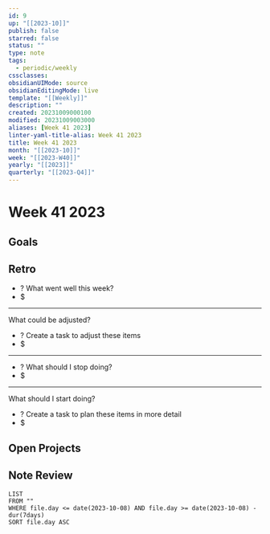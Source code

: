 ```yaml
---
id: 9
up: "[[2023-10]]"
publish: false
starred: false
status: ""
type: note
tags:
  - periodic/weekly
cssclasses: 
obsidianUIMode: source
obsidianEditingMode: live
template: "[[Weekly]]"
description: ""
created: 20231009000100
modified: 20231009003000
aliases: [Week 41 2023]
linter-yaml-title-alias: Week 41 2023
title: Week 41 2023
month: "[[2023-10]]"
week: "[[2023-W40]]"
yearly: "[[2023]]"
quarterly: "[[2023-Q4]]"
---
```


# Week 41 2023

## Goals


## Retro

- ? What went well this week?
- $


---

What could be adjusted?

- ? Create a task to adjust these items
- $

---

- ? What should I stop doing?
- $


---

What should I start doing?

- ? Create a task to plan these items in more detail
- $

## Open Projects

## Note Review

```
LIST
FROM ""
WHERE file.day <= date(2023-10-08) AND file.day >= date(2023-10-08) - dur(7days)
SORT file.day ASC
```

